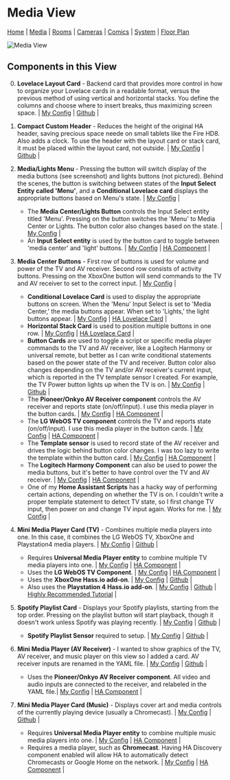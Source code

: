 # Media View

[Home](home.md) | [Media](media.md) | [Rooms](rooms.md) | [Cameras](cameras.md) | [Comics](comics.md) | [System](system.md) | [Floor Plan](floorplan.md) 

![Media View](https://github.com/dnguyen800/home-assistant-configuration-example/blob/master/images/media.png?raw=true)


## Components in this View
0) **Lovelace Layout Card** - Backend card that provides more control in how to organize your Lovelace cards in a readable format, versus the previous method of using vertical and horizontal stacks. You define the columns and choose where to insert breaks, thus maximizing screen space. | [My Config](https://github.com/dnguyen800/home-assistant-configuration-example/blob/69a72819c70b0e225380bc8e54fc621b6551976f/configuration/ui-lovelace.yaml#L138-L144) | [Github](https://github.com/thomasloven/lovelace-layout-card) |

1) **Compact Custom Header** - Reduces the height of the original HA header, saving precious space neede on small tablets like the Fire HD8. Also adds a clock. To use the header with the layout card or stack card, it must be placed within the layout card, not outside. | [My Config](https://github.com/dnguyen800/home-assistant-configuration-example/blob/69a72819c70b0e225380bc8e54fc621b6551976f/configuration/ui-lovelace.yaml#L145-L148) | [Github](https://github.com/maykar/compact-custom-header/) |

2) **Media/Lights Menu** - Pressing the button will switch display of the media buttons (see screenshot) and lights buttons (not pictured). Behind the scenes, the button is switching between states of the **Input Select Entity called 'Menu'**, and a **Conditional Lovelace card** displays the appropriate buttons based on Menu's state. | [My Config](https://github.com/dnguyen800/home-assistant-configuration-example/blob/69a72819c70b0e225380bc8e54fc621b6551976f/configuration/ui-lovelace.yaml#L149-L329) |
    * The **Media Center/Lights Button** controls the Input Select entity titled 'Menu'. Pressing on the button switches the 'Menu' to Media Center or Lights. The button color also changes based on the state. | [My Config](https://github.com/dnguyen800/home-assistant-configuration-example/blob/69a72819c70b0e225380bc8e54fc621b6551976f/configuration/ui-lovelace.yaml#L149-L166) |
    * An **Input Select entity** is used by the button card to toggle between 'media center' and 'light' buttons. | [My Config](https://github.com/dnguyen800/home-assistant-configuration-example/blob/69a72819c70b0e225380bc8e54fc621b6551976f/configuration/configuration.yaml#L132-L136) | [HA Component](https://www.home-assistant.io/components/input_select/) |
3) **Media Center Buttons** - First row of buttons is used for volume and power of the TV and AV receiver. Second row consists of activity buttons. Pressing on the XboxOne button will send commands to the TV and AV receiver to set to the correct input.  | [My Config](https://github.com/dnguyen800/home-assistant-configuration-example/blob/69a72819c70b0e225380bc8e54fc621b6551976f/configuration/ui-lovelace.yaml#L194-L329) |
    * **Conditional Lovelace Card** is used to display the appropriate buttons on screen. When the 'Menu' Input Select is set to 'Media Center,' the media buttons appear. When set to 'Lights,' the light buttons appear. | [My Config](https://github.com/dnguyen800/home-assistant-configuration-example/blob/69a72819c70b0e225380bc8e54fc621b6551976f/configuration/ui-lovelace.yaml#L168-L192) | [HA Lovelace Card](https://www.home-assistant.io/lovelace/conditional/) |
    * **Horizontal Stack Card** is used to position multiple buttons in one row. | [My Config](https://github.com/dnguyen800/home-assistant-configuration-example/blob/69a72819c70b0e225380bc8e54fc621b6551976f/configuration/ui-lovelace.yaml#L173-L192) | [HA Lovelace Card](https://www.home-assistant.io/lovelace/horizontal-stack/) | 
    * **Button Cards** are used to toggle a script or specific media player commands to the TV and AV receiver, like a Logitech Harmony or universal remote, but better as I can write conditional statements based on the power state of the TV and receiver. Button color also changes depending on the TV and/or AV receiver's current input, which is reported in the TV template sensor I created. For example, the TV Power button lights up when the TV is on. | [My Config](https://github.com/dnguyen800/home-assistant-configuration-example/blob/69a72819c70b0e225380bc8e54fc621b6551976f/configuration/ui-lovelace.yaml#L201-L245) | [Github](https://github.com/kuuji/button-card) | 
    * The **Pioneer/Onkyo AV Receiver component** controls the AV receiver and reports state (on/off/input). I use this media player in the button cards. | [My Config](https://github.com/dnguyen800/home-assistant-configuration-example/blob/69a72819c70b0e225380bc8e54fc621b6551976f/configuration/config/media_players.yaml#L25-L34) | [HA Component](https://www.home-assistant.io/components/media_player.pioneer/) |
     * The **LG WebOS TV component** controls the TV and reports state (on/off/input). I use this media player in the button cards. | [My Config](https://github.com/dnguyen800/home-assistant-configuration-example/blob/69a72819c70b0e225380bc8e54fc621b6551976f/configuration/config/media_players.yaml#L14-L19) | [HA Component](https://www.home-assistant.io/components/media_player.webostv/) |
    * The **Template sensor** is used to record state of the AV receiver and drives the logic behind button color changes. I was too lazy to write the template within the button card. | [My Config](https://github.com/dnguyen800/home-assistant-configuration-example/blob/69a72819c70b0e225380bc8e54fc621b6551976f/configuration/config/sensors.yaml#L35-L39) | [HA Component](https://www.home-assistant.io/components/sensor.template/) |
    * The **Logitech Harmony Component** can also be used to power the media buttons, but it's better to have control over the TV and AV receiver. | [My Config](https://github.com/dnguyen800/home-assistant-configuration-example/blob/7a63a37ee0b22a8af947cab6a3688eba5ad6efe3/configuration/config/media_players.yaml#L14-L19) | [HA Component](https://www.home-assistant.io/components/remote.harmony/) | 
    * One of my **Home Assistant Scripts** has a hacky way of performing certain actions, depending on whether the TV is on. I couldn't write a proper template statement to detect TV state, so I first change TV input, then power on and change TV input again. Works for me. | [My Config](https://github.com/dnguyen800/home-assistant-configuration-example/blob/75e112542a5bb025903716e248da41cf1f652907/configuration/config/scripts.yaml#L18-L39) |

4) **Mini Media Player Card (TV)** - Combines multiple media players into one. In this case, it combines the LG WebOS TV, XboxOne and Playstation4 media players. | [My Config](https://github.com/dnguyen800/home-assistant-configuration-example/blob/69a72819c70b0e225380bc8e54fc621b6551976f/configuration/ui-lovelace.yaml#L348-L355) | [Github](https://github.com/kalkih/mini-media-player) |
    * Requires **Universal Media Player entity** to combine multiple TV media players into one. | [My Config](https://github.com/dnguyen800/home-assistant-configuration-example/blob/7a63a37ee0b22a8af947cab6a3688eba5ad6efe3/configuration/config/media_players.yaml#L46-L51) | [HA Component](https://www.home-assistant.io/components/media_player.universal/) | 
    * Uses the **LG WebOS TV Component**. | [My Config](https://github.com/dnguyen800/home-assistant-configuration-example/blob/7a63a37ee0b22a8af947cab6a3688eba5ad6efe3/configuration/config/media_players.yaml#L14-L19) | [HA Component](https://www.home-assistant.io/components/media_player.webostv/) | 
    * Uses the **XboxOne Hass.io add-on**. | [My Config](https://github.com/dnguyen800/home-assistant-configuration-example/blob/7a63a37ee0b22a8af947cab6a3688eba5ad6efe3/configuration/config/media_players.yaml#L36-L38) | [Github](https://github.com/hunterjm/hassio-addons/tree/master/xboxone) |
    * Also uses the **Playstation 4 Hass.io add-on**. | [My Config](https://github.com/dnguyen800/home-assistant-configuration-example/blob/7a63a37ee0b22a8af947cab6a3688eba5ad6efe3/configuration/config/media_players.yaml#L40-L44) | [Github](https://github.com/vkorn/hassio-addons/tree/master/ps4waker) | [Highly Recommended Tutorial](https://community.home-assistant.io/t/playstation-4-ps4-custom-component/16974/73) | 

5) **Spotify Playlist Card** - Displays your Spotify playlists, starting from the top order. Pressing on the playlist button will start playback, though it doesn't work unless Spotify was playing recently. | [My Config](https://github.com/dnguyen800/home-assistant-configuration-example/blob/69a72819c70b0e225380bc8e54fc621b6551976f/configuration/ui-lovelace.yaml#L337-L345) | [Github](https://github.com/dnguyen800/Spotify-Playlist-Card) |

    * **Spotify Playlist Sensor** required to setup. | [My Config](https://github.com/dnguyen800/home-assistant-configuration-example/blob/69a72819c70b0e225380bc8e54fc621b6551976f/configuration/config/sensors.yaml#L27-L30) | [Github](https://github.com/dnguyen800/Spotify-Playlist-Sensor) |

6) **Mini Media Player (AV Receiver)** - I wanted to show graphics of the TV, AV receiver, and music player on this view so I added a card. AV receiver inputs are renamed in the YAML file. | [My Config](https://github.com/dnguyen800/home-assistant-configuration-example/blob/69a72819c70b0e225380bc8e54fc621b6551976f/configuration/ui-lovelace.yaml#L356-L364) | [Github](https://github.com/kalkih/mini-media-player) |
    * Uses the **Pioneer/Onkyo AV Receiver component**. All video and audio inputs are connected to the receiver, and relabeled in the YAML file.| [My Config](https://github.com/dnguyen800/home-assistant-configuration-example/blob/69a72819c70b0e225380bc8e54fc621b6551976f/configuration/config/media_players.yaml#L25-L34) | [HA Component](https://www.home-assistant.io/components/media_player.pioneer/) |

7) **Mini Media Player Card (Music)** - Displays cover art and media controls of the currently playing device (usually a Chromecast). | [My Config](https://github.com/dnguyen800/home-assistant-configuration-example/blob/69a72819c70b0e225380bc8e54fc621b6551976f/configuration/ui-lovelace.yaml#L365-L373) | [Github](https://github.com/kalkih/mini-media-player) |
    * Requires **Universal Media Player entity** to combine multiple music media players into one. | [My Config](https://github.com/dnguyen800/home-assistant-configuration-example/blob/7a63a37ee0b22a8af947cab6a3688eba5ad6efe3/configuration/config/media_players.yaml#L54-L66) | [HA Component](https://www.home-assistant.io/components/media_player.universal/) | 
    * Requires a media player, such as **Chromecast**. Having HA Discovery component enabled will allow HA to automatically detect Chromecasts or Google Home on the network. | [My Config](https://github.com/dnguyen800/home-assistant-configuration-example/blob/7a63a37ee0b22a8af947cab6a3688eba5ad6efe3/configuration/configuration.yaml#L51-L52) | [HA Component](https://www.home-assistant.io/components/cast/) |